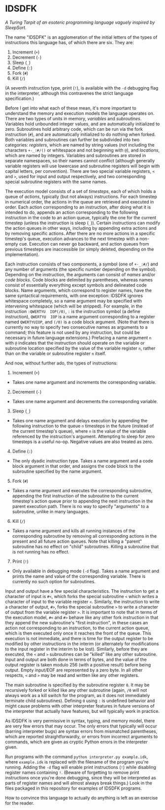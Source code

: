 # IDSDFK
*A Turing Tarpit of an esoteric programming language vaguely inspired by SleepSort.*

The name "IDSDFK" is an agglomeration of the initial letters of the types of instructions this language has, of which there are six. They are:
1. Increment (`+`)
2. Decrement (`-`)
3. Sleep (`_`)
4. Define (`:`)
5. Fork (`#`)
6. Kill (`/`)

(A seventh instruction type, print (`!`), is available with the `-d` debugging flag in the interpreter, although this contravenes the strict language specification.)

Before I get into what each of these mean, it's more important to understand the memory and execution models the language operates on. There are two types of units in memory, *variables* and *subroutines*. Variables hold unbounded integer values, and are automatically initialized to zero. Subroutines hold arbitrary code, which can be run via the fork instruction (`#`), and are automatically initialized to do nothing when forked. Both variables and subroutines can further be subdivided into two categories: *registers*, which are named by string values (not including the characters `+-_:#/()` or whitespace and not beginning with `@`), and *locations*, which are named by integers. Variables and subroutines are stored in separate namespaces, so their names cannot conflict (although generally variable registers will use lowercase and subroutine registers will begin with capital letters, per convention). There are two special variable registers, `<` and `>`, used for input and output respectively, and two corresponding special subroutine registers with the same names.

The execution model consists of a set of *timesteps*, each of which holds a queue of *actions*, typically (but not always) instructions. For each timestep in numerical order, the actions in the queue are retrieved and executed in order. Each action corresponding to an instruction, after doing what it is intended to do, appends an action corresponding to the following instruction in the code to an action queue, typically the one for the current timestep (unless the instruction is sleep (`_`)). Certain instructions can modify the action queues in other ways, including by appending extra actions and by removing specific actions. After there are no more actions in a specific timestep's queue, execution advances to the next timestep with a non-empty cue. Execution can never go backward, and action queues from previous timesteps are inaccessible (or simply deleted, depending on the implementation).

Each instruction consists of two components, a symbol (one of `+-_:#/`) and any number of arguments (the specific number depending on the symbol). Depending on the instruction, the arguments can consist of *names* and/or *code blocks*. Code blocks are delimited by parentheses, whereas names consist of essentially everything except symbols and delineated code blocks. Name arguments, which correspond to register names, have the same syntactical requirements, with one exception: IDSDFK ignores whitespace completely, so a name argument may be specified with intervening whitespace (which will be stripped). For example, in the instruction `:QWERTYU  IOP(/0)`, `:` is the instruction symbol (a define instruction), `QWERTYU  IOP` is a name argument corresponding to a register named `QWERTYUIOP`, and `(/0)` is a code block argument. (Note that there is currently no way to specify two consecutive names as arguments to a command; this feature is not used by any instruction, but could be necessary in future language extensions.) Prefacing a name argument `n` with `@` indicates that the instruction should operate on the variable or subroutine location specified by the value of the variable register `n`, rather than on the variable or subroutine register `n` itself.

And now, without further ado, the types of instructions:

1. Increment (`+`)

 - Takes one name argument and increments the corresponding variable.

2. Decrement (`-`)

 - Takes one name argument and decrements the corresponding variable.

3. Sleep (`_`)

 - Takes one name argument and delays execution by appending the following instruction to the queue `n` timesteps in the future (instead of the current timestep's queue), where `n` is the value of the variable referenced by the instruction's argument. Attempting to sleep for zero timesteps is a useful no-op. Negative values are also treated as zero.

4. Define (`:`)

 - The only dyadic instruction type. Takes a name argument and a code block argument in that order, and assigns the code block to the subroutine specified by the name argument.

5. Fork (`#`)

 - Takes a name argument and executes the corresponding subroutine, appending the first instruction of the subroutine to the current timestep's action queue prior to appending the next instruction in the parent execution path. There is no way to specify "arguments" to a subroutine, unlike in many languages.

6. Kill (`/`)

 - Takes a name argument and kills all running instances of the corresponding subroutine by removing all corresponding actions in the present and all future action queues. Note that killing a "parent" subroutine has no effect on "child" subroutines. Killing a subroutine that is not running has no effect.

7. Print (`!`)

 - Only available in debugging mode (`-d` flag). Takes a name argument and prints the name and value of the corresponding variable. There is currently no such option for subroutines.

Input and output have a few special characteristics. The instruction to get a character of input is `#<`, which forks the special subroutine `<` which writes a character of input to the variable register `<`. Similarly, the instruction to write a character of output, `#>`, forks the special subroutine `>` to write a character of output from the variable register `>`. It is important to note that in terms of the execution model, `#<` and `#>` behave like any other fork instruction in that they append the new subroutine's "first instruction", in these cases an action not corresponding to an instruction, to the current action queue, which is then executed only once it reaches the front of the queue. This execution is not immediate, and there is time for the output register to be modified by other instructions in the interim (or alternately for modifications to the input register in the interim to be lost). Similarly, before they are executed, the `<` and `>` subroutines can be "killed" like any other subroutine. Input and output are both done in terms of bytes, and the value of the output register is taken modulo 256 (with a positive result) before being output. Empty input/EOF are represented by a zero byte. In all other respects, `<` and `>` may be read and written like any other registers.

The main subroutine is specified by the subroutine register `0`. It may be recursively forked or killed like any other subroutine (again, `/0` will not always work as a kill switch for the program, as it does not immediately terminate child subroutines). Defining `0` using `:` is undefined behavior and might cause problems with other interpreter features in future versions of the interpreter that actually have features, but will typically work in practice.

As IDSDFK is very permissive in syntax, typing, and memory model, there are very few errors that may occur. The only errors that typically will occur (barring interpreter bugs) are syntax errors from mismatched parentheses, which are reported straightforwardly, or errors from incorrect arguments to commands, which are given as cryptic Python errors in the interpreter given.

Run programs with the command `python interpreter.py example.idk`, where `example.idk` is replaced with the filename of the program you're running. Adding the `-d` flag will enable print instructions (`!`) while disabling register names containing `!`. (Beware of forgetting to remove print instructions once you're done debugging, since they will be interpreted as parts of register names and will almost always break things.) Look in the files packaged in this repository for examples of IDSDFK programs.

How to convince this language to actually do anything is left as an exercise for the reader.
